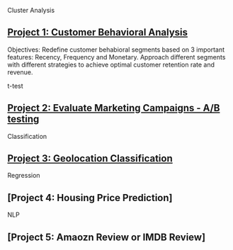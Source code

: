Cluster Analysis
## [Project 1: Customer Behavioral Analysis](https://github.com/jiahualihuanahuan/RFM-analysis)

Objectives: Redefine customer behabioral segments based on 3 important features: Recency, Frequency and Monetary. Approach different segments with different strategies to achieve optimal customer retention rate and revenue.


t-test
## [Project 2: Evaluate Marketing Campaigns - A/B testing](https://github.com/jiahualihuanahuan/ab_testing)

Classification
## [Project 3: Geolocation Classification](https://github.com/jiahualihuanahuan/geolocation-classification)

Regression
## [Project 4: Housing Price Prediction]

NLP
## [Project 5: Amaozn Review or IMDB Review]









